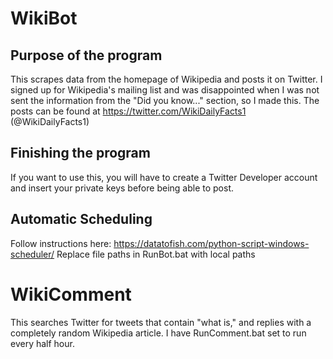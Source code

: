 # WikiBot

## Purpose of the program
This scrapes data from the homepage of Wikipedia and posts it on Twitter.  I signed up for Wikipedia's mailing list and was disappointed 
when I was not sent the information from the "Did you know..." section, so I made this.  The posts can be found at 
https://twitter.com/WikiDailyFacts1 (@WikiDailyFacts1)

## Finishing the program
If you want to use this, you will have to create a Twitter Developer account and insert your private keys before being able to post.

## Automatic Scheduling
Follow instructions here: https://datatofish.com/python-script-windows-scheduler/
Replace file paths in RunBot.bat with local paths


# WikiComment

This searches Twitter for tweets that contain "what is," and replies with a completely random Wikipedia article.  I have RunComment.bat set to run every half hour.